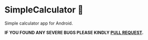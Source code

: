 # SimpleCalculator :milky_way:

Simple calculator app for Android.

**IF YOU FOUND ANY SEVERE BUGS PLEASE KINDLY [PULL REQUEST](https://github.com/0xpulsar/WorkShopCalc/pulls).**

